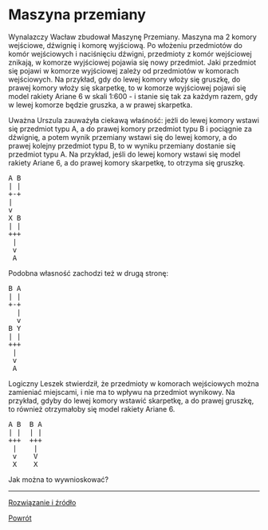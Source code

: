 # Maszyna przemiany

Wynalazczy Wacław zbudował Maszynę Przemiany. Maszyna ma 2 komory wejściowe, dźwignię i komorę wyjściową.
Po włożeniu przedmiotów do komór wejściowych i naciśnięciu dźwigni, przedmioty z komór wejściowej znikają, w komorze wyjściowej pojawia się nowy przedmiot. Jaki przedmiot się pojawi w komorze wyjściowej zależy od przedmiotów w komorach wejściowych.
Na przykład, gdy do lewej komory włoży się gruszkę, do prawej komory włoży się skarpetkę, to w komorze wyjściowej pojawi się model rakiety Ariane 6 w skali 1:600 - i stanie się tak za każdym razem, gdy w lewej komorze będzie gruszka, a w prawej skarpetka.

Uważna Urszula zauważyła ciekawą właśność:
jeżli do lewej komory wstawi się przedmiot typu A, a do prawej komory przedmiot typu B i pociągnie za dźwignię,
a potem wynik przemiany wstawi się do lewej komory, a do prawej kolejny przedmiot typu B, to w wyniku przemiany
dostanie się przedmiot typu A.
Na przykład, jeśli do lewej komory wstawi się model rakiety Ariane 6, a do prawej komory skarpetkę, to otrzyma się gruszkę.

<pre>
A B
| |
+-+
|
v
X B
| |
+++
 |
 v
 A
</pre>

Podobna własność zachodzi też w drugą stronę:

<pre>
B A
| |
+-+
  |
  v
B Y
| |
+++
 |
 v
 A
</pre>

Logiczny Leszek stwierdził, że przedmioty w komorach wejściowych można zamieniać miejscami, i nie ma to wpływu na przedmiot wynikowy. Na przykład, gdyby do lewej komory wstawić skarpetkę, a do prawej gruszkę, to również otrzymałoby się model rakiety Ariane 6.

<pre>
A B  B A
| |  | |
+++  +++
 |    |
 v    V
 X    X
</pre>

Jak można to wywnioskować?

---

[Rozwiązanie i źródło](rozwiazanie/)

[Powrót](../)
